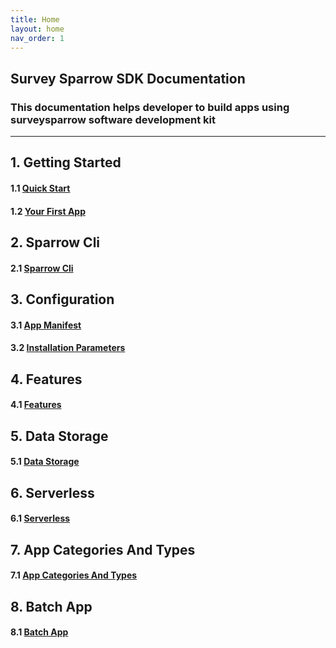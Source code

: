 ```yaml
---
title: Home
layout: home
nav_order: 1
---
```



## Survey Sparrow SDK Documentation
### This documentation helps developer to build apps using surveysparrow software development kit

---
## **1. Getting Started**

#### 1.1 [Quick Start](/docs/getting-started/quick-start.html)
#### 1.2 [Your First App](/docs/getting-started/first-app.html)

## **2. Sparrow Cli**

#### 2.1 [Sparrow Cli](/docs/sparrow-cli/index.html)


## **3. Configuration**

#### 3.1 [App Manifest](/docs/configuration/app-manifest.html)

#### 3.2 [Installation Parameters](/docs/configuration/installation-parameters.html)


## **4. Features**
#### 4.1 [Features](/docs/features/index.html)

## **5. Data Storage**
#### 5.1 [Data Storage](/docs/data-storage/index.html)

## **6. Serverless**
#### 6.1 [Serverless](/docs/serverless/index.html)

## **7. App Categories And Types**
#### 7.1 [App Categories And Types](/docs/app-category-types/index.html)

## **8. Batch App**
#### 8.1 [Batch App](/docs/batch-app/index.html)

